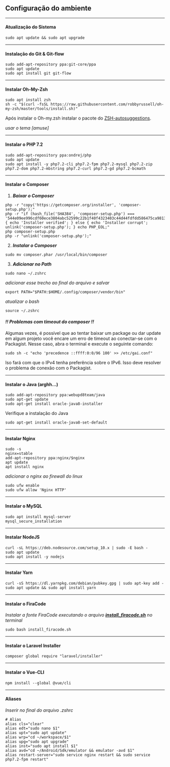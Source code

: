 ## Configuração do ambiente
______
#### Atualização do Sistema

```
sudo apt update && sudo apt upgrade
```
______
#### Instalação do Git & Git-flow

```
sudo add-apt-repository ppa:git-core/ppa
sudo apt update
sudo apt install git git-flow
```
______
#### Instalar Oh-My-Zsh

```
sudo apt install zsh
sh -c "$(curl -fsSL https://raw.githubusercontent.com/robbyrussell/oh-my-zsh/master/tools/install.sh)"
```

Após instalar o Oh-my.zsh instalar o pacote do [ZSH-autosuggestions](https://github.com/zsh-users/zsh-autosuggestions).

*usar o tema [amuse]*

______
#### Instalar o PHP 7.2

```
sudo add-apt-repository ppa:ondrej/php
sudo apt update
sudo apt install -y php7.2-cli php7.2-fpm php7.2-mysql php7.2-zip php7.2-dom php7.2-mbstring php7.2-curl php7.2-gd php7.2-bcmath

```
______
#### Instalar o Composer

1. ***Baixar o Composer***
```
php -r "copy('https://getcomposer.org/installer', 'composer-setup.php');"
php -r "if (hash_file('SHA384', 'composer-setup.php') === '544e09ee996cdf60ece3804abc52599c22b1f40f4323403c44d44fdfdd586475ca9813a858088ffbc1f233e9b180f061') { echo 'Installer verified'; } else { echo 'Installer corrupt'; unlink('composer-setup.php'); } echo PHP_EOL;"
php composer-setup.php
php -r "unlink('composer-setup.php');"
```

2. ***Instalar o Composer***
```
sudo mv composer.phar /usr/local/bin/composer
```

3. ***Adicionar no Path***
```
sudo nano ~/.zshrc
```
*adicionar esse trecho ao final do arquivo e salvar*
```
export PATH="$PATH:$HOME/.config/composer/vendor/bin"
```
*atualizar o bash*
```
source ~/.zshrc
```

#### *!! Problemas com timeout do composer !!*
Algumas vezes, é possível que ao tentar baixar um package ou dar update em algum projeto você encare um erro de timeout ao conectar-se com o Packagist. Nesse caso, abra o terminal e execute o seguinte comando:

```
sudo sh -c "echo 'precedence ::ffff:0:0/96 100' >> /etc/gai.conf"
```

Iso fará com que o IPv4 tenha preferência sobre o IPv6. Isso deve resolver o problema de conexão com o Packagist.


------

#### Instalar o Java (arghh...)
```
sudo add-apt-repository ppa:webupd8team/java
sudo apt-get update
sudo apt-get install oracle-java8-installer
```

Verifique a instalação do Java

```
sudo apt-get install oracle-java8-set-default
```

______
#### Instalar Nginx

```
sudo -s
nginx=stable
add-apt-repository ppa:nginx/$nginx
apt update
apt install nginx
```
*adicionar o nginx ao firewall do linux*

```
sudo ufw enable
sudo ufw allow 'Nginx HTTP'
```
______
#### Instalar o MySQL

```
sudo apt install mysql-server
mysql_secure_installation
```
______
#### Instalar NodeJS

```
curl -sL https://deb.nodesource.com/setup_10.x | sudo -E bash -
sudo apt update
sudo apt install -y nodejs
```
______
#### Instalar Yarn
```
curl -sS https://dl.yarnpkg.com/debian/pubkey.gpg | sudo apt-key add -
sudo apt update && sudo apt install yarn
```
______
#### Instalar o FiraCode
*Instalar a fonte FiraCode executando o arquivo **[install_firacode.sh](https://1drv.ms/u/s!AtALcZGIACkAoosL9wu5plQhcHw9OQ)** no terminal*

```
sudo bash install_firacode.sh
```
______
#### Instalar o Laravel Installer

```
composer global require "laravel/installer"
```
______

#### Instalar o Vue-CLI
```
npm install --global @vue/cli
```
______

#### Aliases
*Inserir no final do arquivo .zshrc*

```
# Alias
alias cls="clear"
alias edt="sudo nano $1"
alias upt="sudo apt update"
alias wrp="cd ~/workspace/$1"
alias upg="sudo apt upgrade"
alias inst="sudo apt install $1"
alias avd="cd ~/Android/Sdk/emulator && emulator -avd $1"
alias restart-server="sudo service nginx restart && sudo service php7.2-fpm restart"

```